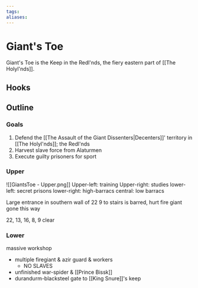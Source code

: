 ```yaml
---
tags:
aliases:
---
```

# Giant's Toe
Giant's Toe is the Keep in the Redl'nds, the fiery eastern part of [[The Holyl'nds]].
## Hooks
## Outline
### Goals
1. Defend the [[The Assault of the Giant Dissenters|Decenters]]' territory in [[The Holyl'nds]]; the Redl'nds
2. Harvest slave force from Alaturmen
3. Execute guilty prisoners for sport

### Upper
![[GiantsToe - Upper.png]]
Upper-left: training
Upper-right: studies
lower-left: secret prisons
lower-right: high-barracs
central: low barracs

Large entrance in southern wall of 22
9 to stairs is barred, hurt fire giant gone this way

22, 13, 16, 8, 9 clear
### Lower
massive workshop
- multiple firegiant & azir guard & workers
	- NO SLAVES
- unfinished war-spider & [[Prince Bissk]]
- durandurm-blacksteel gate to [[King Snure]]'s keep